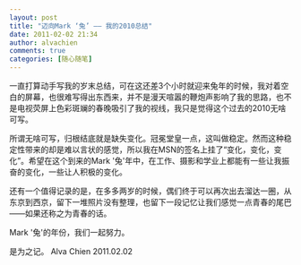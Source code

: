 ```yaml
---
layout: post
title: "迈向Mark ‘兔’ —— 我的2010总结"
date: 2011-02-02 21:34
author: alvachien
comments: true
categories: [随心随笔]
---
```

一直打算动手写我的岁末总结，可在这还差3个小时就迎来兔年的时候，我对着空白的屏幕，也很难写得出东西来，并不是漫天喧嚣的鞭炮声影响了我的思路，也不是电视荧屏上色彩斑斓的春晚吸引了我的视线，我只是觉得这个过去的2010无啥可写。

所谓无啥可写，归根结底就是缺失变化。冠冕堂皇一点，这叫做稳定。然而这种稳定性带来的却是难以言状的感觉，所以我在MSN的签名上挂了“变化，变化，变化”。希望在这个到来的Mark '兔'年中，在工作、摄影和学业上都能有一些让我振奋的变化，一些让人积极的变化。

还有一个值得记录的是，在多多两岁的时候，偶们终于可以再次出去溜达一圈，从东京到西京，留下一堆照片没有整理，也留下一段记忆让我们感觉一点青春的尾巴——如果还称之为青春的话。

Mark '兔'的年份，我们一起努力。

是为之记。
Alva Chien
2011.02.02
